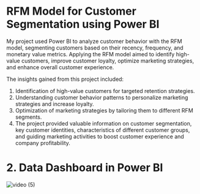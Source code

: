 # RFM Model for Customer Segmentation using Power BI

My project used Power BI to analyze customer behavior with the RFM model, segmenting customers based on their recency, frequency, and monetary value metrics. Applying the RFM model aimed to identify high-value customers, improve customer loyalty, optimize marketing strategies, and enhance overall customer experience.

The insights gained from this project included:

1. Identification of high-value customers for targeted retention strategies.
2. Understanding customer behavior patterns to personalize marketing strategies and increase loyalty.
3. Optimization of marketing strategies by tailoring them to different RFM segments.
4. The project provided valuable information on customer segmentation, key customer identities, characteristics of different customer groups, and guiding marketing activities to boost customer experience and company profitability.


# 2. Data Dashboard in Power BI
![video (5)](https://github.com/user-attachments/assets/aa538522-e279-42c7-b89d-7eaedc3bf7c3)
